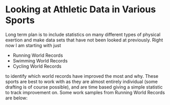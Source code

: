 # Looking at Athletic Data in Various Sports

Long term plan is to include statistics on many different types of physical exertion and make data sets that have not been looked at previously. Right now I am starting with just 

- Running World Records
- Swimming World Records
- Cycling World Records

to identify which world records have improved the most and why. These sports are best to work with as they are almost entirely individual (some drafting is of course possible), and are time based giving a simple statistic to track improvement on. Some work samples from Running World Records are below:

[](/Users/dunk/Projects/Athletics/Images/MensWomensRecordPace.png)

[](/Users/dunk/Projects/Athletics/Images/AllRecordsOverTime.png)


